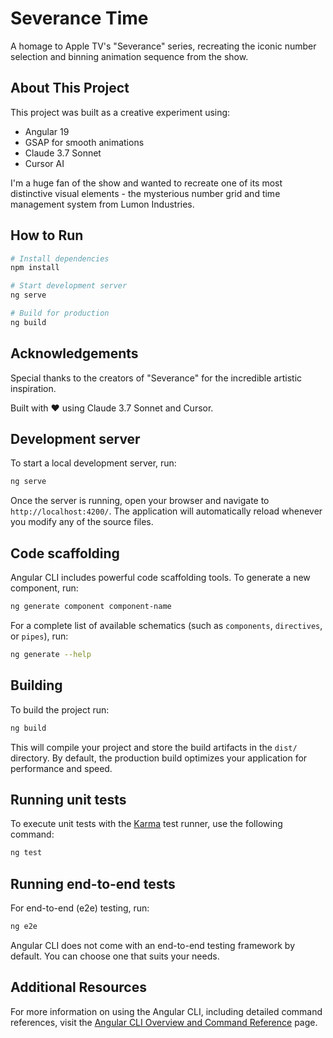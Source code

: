 # Severance Time

A homage to Apple TV's "Severance" series, recreating the iconic number selection and binning animation sequence from the show.

## About This Project

This project was built as a creative experiment using:
- Angular 19
- GSAP for smooth animations
- Claude 3.7 Sonnet
- Cursor AI

I'm a huge fan of the show and wanted to recreate one of its most distinctive visual elements - the mysterious number grid and time management system from Lumon Industries.

## How to Run

```bash
# Install dependencies
npm install

# Start development server
ng serve

# Build for production
ng build
```

## Acknowledgements

Special thanks to the creators of "Severance" for the incredible artistic inspiration.

Built with ❤️ using Claude 3.7 Sonnet and Cursor.

## Development server

To start a local development server, run:

```bash
ng serve
```

Once the server is running, open your browser and navigate to `http://localhost:4200/`. The application will automatically reload whenever you modify any of the source files.

## Code scaffolding

Angular CLI includes powerful code scaffolding tools. To generate a new component, run:

```bash
ng generate component component-name
```

For a complete list of available schematics (such as `components`, `directives`, or `pipes`), run:

```bash
ng generate --help
```

## Building

To build the project run:

```bash
ng build
```

This will compile your project and store the build artifacts in the `dist/` directory. By default, the production build optimizes your application for performance and speed.

## Running unit tests

To execute unit tests with the [Karma](https://karma-runner.github.io) test runner, use the following command:

```bash
ng test
```

## Running end-to-end tests

For end-to-end (e2e) testing, run:

```bash
ng e2e
```

Angular CLI does not come with an end-to-end testing framework by default. You can choose one that suits your needs.

## Additional Resources

For more information on using the Angular CLI, including detailed command references, visit the [Angular CLI Overview and Command Reference](https://angular.dev/tools/cli) page.
